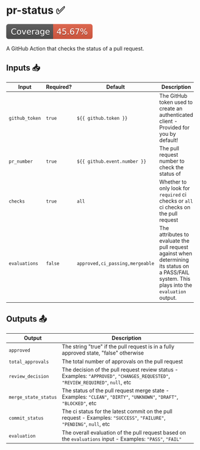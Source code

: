 # pr-status ✅

[![coverage](./badges/coverage.svg)](./badges/coverage.svg)

A GitHub Action that checks the status of a pull request.

## Inputs 📥

| Input | Required? | Default | Description |
| ----- | --------- | ------- | ----------- |
| `github_token` | `true` | `${{ github.token }}` | The GitHub token used to create an authenticated client - Provided for you by default! |
| `pr_number` | `true` | `${{ github.event.number }}` | The pull request number to check the status of |
| `checks` | `true` | `all` | Whether to only look for `required` ci checks or `all` ci checks on the pull request |
| `evaluations` | `false` | `approved,ci_passing,mergeable` | The attributes to evaluate the pull request against when determining its status on a PASS/FAIL system. This plays into the `evaluation` output. |

## Outputs 📤

| Output | Description |
| ------ | ----------- |
| `approved` | The string "true" if the pull request is in a fully approved state, "false" otherwise |
| `total_approvals` | The total number of approvals on the pull request |
| `review_decision` | The decision of the pull request review status - Examples: `"APPROVED"`, `"CHANGES_REQUESTED"`, `"REVIEW_REQUIRED"`, `null`, etc |
| `merge_state_status` | The status of the pull request merge state - Examples: `"CLEAN"`, `"DIRTY"`, `"UNKNOWN"`, `"DRAFT"`, `"BLOCKED"`, etc |
| `commit_status` | The ci status for the latest commit on the pull request - Examples: `"SUCCESS"`, `"FAILURE"`, `"PENDING"`, `null`, etc |
| `evaluation` | The overall evaluation of the pull request based on the `evaluations` input - Examples: `"PASS"`, `"FAIL"` |
